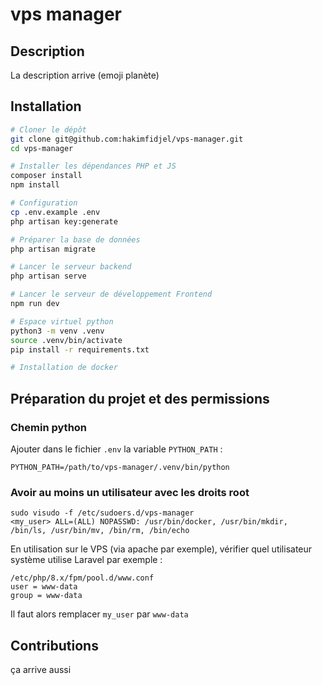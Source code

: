 # vps manager

## Description

La description arrive (emoji planète)

## Installation
```bash
# Cloner le dépôt
git clone git@github.com:hakimfidjel/vps-manager.git
cd vps-manager

# Installer les dépendances PHP et JS
composer install
npm install

# Configuration
cp .env.example .env
php artisan key:generate

# Préparer la base de données
php artisan migrate

# Lancer le serveur backend
php artisan serve

# Lancer le serveur de développement Frontend
npm run dev

# Espace virtuel python
python3 -m venv .venv
source .venv/bin/activate
pip install -r requirements.txt

# Installation de docker
```

## Préparation du projet et des permissions

### Chemin python
Ajouter dans le fichier `.env` la variable `PYTHON_PATH` :
```
PYTHON_PATH=/path/to/vps-manager/.venv/bin/python
```

### Avoir au moins un utilisateur avec les droits root

```
sudo visudo -f /etc/sudoers.d/vps-manager
<my_user> ALL=(ALL) NOPASSWD: /usr/bin/docker, /usr/bin/mkdir, /bin/ls, /usr/bin/mv, /bin/rm, /bin/echo
```

En utilisation sur le VPS (via apache par exemple), vérifier quel utilisateur système utilise Laravel par exemple :
```
/etc/php/8.x/fpm/pool.d/www.conf
user = www-data
group = www-data
```

Il faut alors remplacer `my_user` par `www-data`


## Contributions

ça arrive aussi
